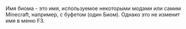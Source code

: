 Имя биома - это имя, используемое некоторыми модами или самим Minecraft, например, с буфетом (один Биом). Однако это не изменит имя в меню F3.